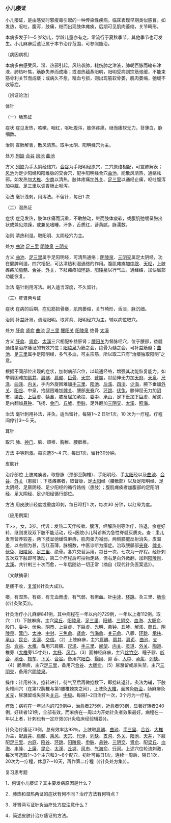### 小儿痿证

小儿痿证，是由感受时邪疫毒引起的一种传染性疾病。临床表现早期类似感冒。如发热，呕吐，腹泻，肢痛，继而出现肢体瘫痪，后期可见肌肉萎缩，关节畸形。

本病多发于1～5 岁幼儿，学龄儿童亦有之。常流行于夏秋季节，其他季节也可发生。小儿麻痹后遗证属于本节治疗范围，可参照施治。

〔病因病机〕

本病多由感受风、湿、热邪引起。风热袭肺，耗伤肺之津液，肺朝百脉而输布津液，肺热叶焦，筋脉失养而成痿；或湿热蕴蒸阳明，阳明受病则宗筋弛缓，不能束筋骨利关节而成痿；或病久不愈，精血亏损，则出现筋软骨萎，肌肉萎缩，弛缓不收等症。

〔辨证论治〕

体针

（一）肺热证

症状  症见发热，咳嗽，咽红，呕吐腹泻，肢体疼痛，继而痿软无力，苔薄白，脉细数。

治则  宣肺解表，散风清热。取手太阴、阳明经穴为主。

处方  [列缺](https://www.gmzyjc.com/read/zjs/zjs3.1.1-3-0.1.1.3.7.md)  [合谷](https://www.gmzyjc.com/read/zjs/zjs3.1.1-3-0.1.2.3.4.md)  [风池](https://www.gmzyjc.com/read/zjs/zjs3.1.9-12-0.0.3.3.20.md)  [曲池](https://www.gmzyjc.com/read/zjs/zjs3.1.1-3-0.1.2.3.11.md)

方义  [列缺](https://www.gmzyjc.com/read/zjs/zjs3.1.1-3-0.1.1.3.7.md)为手太阴经络穴，[合谷](https://www.gmzyjc.com/read/zjs/zjs3.1.1-3-0.1.2.3.4.md)为手阳明经原穴，二穴原络相配，可宣肺解表；[风池](https://www.gmzyjc.com/read/zjs/zjs3.1.9-12-0.0.3.3.20.md)为足少阳经和阳维脉的交会穴，配手阳明经合穴[曲池](https://www.gmzyjc.com/read/zjs/zjs3.1.1-3-0.1.2.3.11.md)，能散风清热，通络祛邪。如发热加[大椎](https://www.gmzyjc.com/read/zjs/zjs3.2.2-0.0.1.3.14.md)、[少商](https://www.gmzyjc.com/read/zjs/zjs3.1.1-3-0.1.1.3.10.1.md)以清热，肢体疼痛加[外关](https://www.gmzyjc.com/read/zjs/zjs3.1.9-12-0.0.2.3.5.md)、[足三里](https://www.gmzyjc.com/read/zjs/zjs3.1.1-3-0.1.3.3.36.md)以通经止痛，呕吐腹泻加[中脘](https://www.gmzyjc.com/read/zjs/zjs3.2.1-0.1.1.3.11.md)、[足三里](https://www.gmzyjc.com/read/zjs/zjs3.1.1-3-0.1.3.3.36.md)以调胃肠止呕泻。

治法  毫针浅剌，用泻法。不留针，每日1 次

（二）湿热证

症状  症见发热，肢体疼痛而沉重，不敢触动，继而肢体痠软，或腹肌弛缓呈臌出状或兼见烦躁，或兼见嗜睡，汗多，舌质红，苔黄腻，脉濡数。

治则  清热利湿。取阳明、太阴经穴为主。

处方  [曲池](https://www.gmzyjc.com/read/zjs/zjs3.1.1-3-0.1.2.3.11.md)  [足三里](https://www.gmzyjc.com/read/zjs/zjs3.1.1-3-0.1.3.3.36.md)  [阴陵泉](https://www.gmzyjc.com/read/zjs/zjs3.1.4-6-0.0.1.3.9.md)  [三阴交](https://www.gmzyjc.com/read/zjs/zjs3.1.4-6-0.0.1.3.6.md)

方义  [曲池](https://www.gmzyjc.com/read/zjs/zjs3.1.1-3-0.1.2.3.11.md)、[足三里](https://www.gmzyjc.com/read/zjs/zjs3.1.1-3-0.1.3.3.36.md)属手足阳明经，可清热通络；[阴陵泉](https://www.gmzyjc.com/read/zjs/zjs3.1.4-6-0.0.1.3.9.md)、[三阴交](https://www.gmzyjc.com/read/zjs/zjs3.1.4-6-0.0.1.3.6.md)属足太阴经，功在健脾利湿，四穴相配，可达清热利湿通络的作用。腹肌瘫痪加[中脘](https://www.gmzyjc.com/read/zjs/zjs3.2.1-0.1.1.3.11.md)、[天枢](https://www.gmzyjc.com/read/zjs/zjs3.1.1-3-0.1.3.3.25.md)，上肢瘫痪加[肩髃](https://www.gmzyjc.com/read/zjs/zjs3.1.1-3-0.1.2.3.15.md)、[合谷](https://www.gmzyjc.com/read/zjs/zjs3.1.1-3-0.1.2.3.4.md)、[外关](https://www.gmzyjc.com/read/zjs/zjs3.1.9-12-0.0.2.3.5.md)，下肢瘫痪加[环跳](https://www.gmzyjc.com/read/zjs/zjs3.1.9-12-0.0.3.3.30.md)、[阳陵泉](https://www.gmzyjc.com/read/zjs/zjs3.1.9-12-0.0.3.3.34.md)以行气血，通经络，加快局部功能恢复。

治法  亳针刺用泻法。剌入适当深度，不久留针。

（三）肝肾两亏证

症状  在病的后期，症见筋损骨痿，肌肉萎缩，关节畸形，舌淡，脉沉细。

治则  补益肝肾，调理阳明。取背俞、阳明经穴为主，辅以病位取穴。

处方  [肝俞](https://www.gmzyjc.com/read/zjs/zjs3.1.7-8-0.0.1.3.18.md)  [肾俞](https://www.gmzyjc.com/read/zjs/zjs3.1.7-8-0.0.1.3.23.md)  [曲池](https://www.gmzyjc.com/read/zjs/zjs3.1.1-3-0.1.2.3.11.md)  [足三里](https://www.gmzyjc.com/read/zjs/zjs3.1.1-3-0.1.3.3.36.md)  [腰阳关](https://www.gmzyjc.com/read/zjs/zjs3.2.2-0.0.1.3.3.md)  [阳陵泉](https://www.gmzyjc.com/read/zjs/zjs3.1.9-12-0.0.3.3.34.md)  绝骨  [太溪](https://www.gmzyjc.com/read/zjs/zjs3.1.7-8-0.0.2.3.3.md)

方义  [肝俞](https://www.gmzyjc.com/read/zjs/zjs3.1.7-8-0.0.1.3.18.md)、[肾俞](https://www.gmzyjc.com/read/zjs/zjs3.1.7-8-0.0.1.3.23.md)、[太溪](https://www.gmzyjc.com/read/zjs/zjs3.1.7-8-0.0.2.3.3.md)三穴相配补益肝肾；[腰阳关](https://www.gmzyjc.com/read/zjs/zjs3.2.2-0.0.1.3.3.md)为督脉经穴，位于腰部，益髓通络是治疗痿证的有效穴位；[阳陵泉](https://www.gmzyjc.com/read/zjs/zjs3.1.9-12-0.0.3.3.34.md)为筋之会，绝骨为髓之会，可补益筋髓；[曲池](https://www.gmzyjc.com/read/zjs/zjs3.1.1-3-0.1.2.3.11.md)、[足三里](https://www.gmzyjc.com/read/zjs/zjs3.1.1-3-0.1.3.3.36.md)属手足阳明经，多气多血，可主宗筋，所以取二穴有“治痿独取阳明”之意。

根据不同部位出现的症状，加刺病部穴位，以疏通经络，增强其功能恢复能力。如举肩困难加[肩井](https://www.gmzyjc.com/read/zjs/zjs3.1.9-12-0.0.3.3.21.md)、[肩髃](https://www.gmzyjc.com/read/zjs/zjs3.1.1-3-0.1.2.3.15.md)、[肩髎](https://www.gmzyjc.com/read/zjs/zjs3.1.9-12-0.0.2.3.14.md)、[巨骨](https://www.gmzyjc.com/read/zjs/zjs3.1.1-3-0.1.2.3.16.md)、[天宗](https://www.gmzyjc.com/read/zjs/zjs3.1.4-6-0.0.3.3.11.md)、[臂臑](https://www.gmzyjc.com/read/zjs/zjs3.1.1-3-0.1.2.3.14.md)，肘屈伸无力加[天府](https://www.gmzyjc.com/read/zjs/zjs3.1.1-3-0.1.1.3.3.md)、[天泉](https://www.gmzyjc.com/read/zjs/zjs3.1.9-12-0.0.1.3.2.md)、[尺泽](https://www.gmzyjc.com/read/zjs/zjs3.1.1-3-0.1.1.3.5.md)、[曲泽](https://www.gmzyjc.com/read/zjs/zjs3.1.9-12-0.0.1.3.3.md)、[内关](https://www.gmzyjc.com/read/zjs/zjs3.1.9-12-0.0.1.3.6.md)，手内外旋困难加[手三里](https://www.gmzyjc.com/read/zjs/zjs3.1.1-3-0.1.2.3.10.md)、[阳池](https://www.gmzyjc.com/read/zjs/zjs3.1.9-12-0.0.2.3.4.md)、[后溪](https://www.gmzyjc.com/read/zjs/zjs3.1.4-6-0.0.3.3.3.md)、[四渎](https://www.gmzyjc.com/read/zjs/zjs3.1.9-12-0.0.2.3.9.md)、[少海](https://www.gmzyjc.com/read/zjs/zjs3.1.4-6-0.0.2.3.3.md)，腕下垂加[外关](https://www.gmzyjc.com/read/zjs/zjs3.1.9-12-0.0.2.3.5.md)、[阳谷](https://www.gmzyjc.com/read/zjs/zjs3.1.4-6-0.0.3.3.5.md)、中泉，抬腿困难加[髀关](https://www.gmzyjc.com/read/zjs/zjs3.1.1-3-0.1.3.3.31.md)、腰部[夹脊](https://www.gmzyjc.com/read/zjs/zjs3.4-0.1.2.4.0.md)穴、[环跳](https://www.gmzyjc.com/read/zjs/zjs3.1.9-12-0.0.3.3.30.md)、[伏兔](https://www.gmzyjc.com/read/zjs/zjs3.1.1-3-0.1.3.3.32.md)，膝伸屈无力加[阴市](https://www.gmzyjc.com/read/zjs/zjs3.1.1-3-0.1.3.3.33.md)、[梁丘](https://www.gmzyjc.com/read/zjs/zjs3.1.1-3-0.1.3.3.34.md)、[上巨虚](https://www.gmzyjc.com/read/zjs/zjs3.1.1-3-0.1.3.3.37.md)、[犊鼻](https://www.gmzyjc.com/read/zjs/zjs3.1.1-3-0.1.3.3.35.md)，膝反屈加[承扶](https://www.gmzyjc.com/read/zjs/zjs3.1.7-8-0.0.1.3.36.md)、[委中](https://www.gmzyjc.com/read/zjs/zjs3.1.7-8-0.0.1.3.40.md)、[承山](https://www.gmzyjc.com/read/zjs/zjs3.1.7-8-0.0.1.3.57.md)，足下垂加[下巨虚](https://www.gmzyjc.com/read/zjs/zjs3.1.1-3-0.1.3.3.39.md)、[解溪](https://www.gmzyjc.com/read/zjs/zjs3.1.1-3-0.1.3.3.41.md)，足内翻加[悬钟](https://www.gmzyjc.com/read/zjs/zjs3.1.9-12-0.0.3.3.39.md)、飞扬、[金门](https://www.gmzyjc.com/read/zjs/zjs3.1.7-8-0.0.1.3.63.md)、[丘墟](https://www.gmzyjc.com/read/zjs/zjs3.1.9-12-0.0.3.3.40.md)、[申脉](https://www.gmzyjc.com/read/zjs/zjs3.1.7-8-0.0.1.3.62.md)，足外翻加[三阴交](https://www.gmzyjc.com/read/zjs/zjs3.1.4-6-0.0.1.3.6.md)、[太溪](https://www.gmzyjc.com/read/zjs/zjs3.1.7-8-0.0.2.3.3.md)、[照海](https://www.gmzyjc.com/read/zjs/zjs3.1.7-8-0.0.2.3.6.md)。

治法  毫针刺用补法，并灸。适当留针，每隔1～2 日针1次，10 次为一疗程。疗程间停针3～5 天。

耳针

取穴  肺、[神门](https://www.gmzyjc.com/read/zjs/zjs3.1.4-6-0.0.2.3.7.md)、脑、颈椎、胸椎、腰骶椎。

方法  中等刺激。每次选3～4 穴，每日1次，留针30分钟。

皮肤针

治疗部位  上肢瘫痪者，取督脉（颈部至胸椎）、手阳明经、手[太阳](https://www.gmzyjc.com/read/zjs/zjs3.4-0.1.1.4.0.md)经以及[曲池](https://www.gmzyjc.com/read/zjs/zjs3.1.1-3-0.1.2.3.11.md)、[合谷](https://www.gmzyjc.com/read/zjs/zjs3.1.1-3-0.1.2.3.4.md)、[外关](https://www.gmzyjc.com/read/zjs/zjs3.1.9-12-0.0.2.3.5.md)（患肢）；下肢瘫痪者，取督脉，足[太阳](https://www.gmzyjc.com/read/zjs/zjs3.4-0.1.1.4.0.md)经（腰骶部）以及足阳明经、足太阴经、足厥阴经、足少阳经的循行路线（患肢）；腹肌瘫痪者加腹部的足阳明经、足太阴经、足少阳经循行部位。

方法  用皮肤针轻度或重度叩刺，每日叩打1 次，每次30 分钟，以红晕为度。

〔应用例案〕

王××，女，3岁。代诉：发热二天伴咳嗽、腹泻，经解热剂等治疗，热退，余症好转，继则发现双下肢不能活动，经×医院小儿科诊断为急性脊髓灰质炎。查：患儿发育营养较差，两下肢呈弛缓性麻痹，肌肉张力减弱，两侧膝腱反射消失，皮温差，以右侧为甚，舌红苔薄，脉细数，中医诊断为痿症。治取腰骶部[夹脊](https://www.gmzyjc.com/read/zjs/zjs3.4-0.1.2.4.0.md)、[髀关](https://www.gmzyjc.com/read/zjs/zjs3.1.1-3-0.1.3.3.31.md)、[伏兔](https://www.gmzyjc.com/read/zjs/zjs3.1.1-3-0.1.3.3.32.md)、[阳陵泉](https://www.gmzyjc.com/read/zjs/zjs3.1.9-12-0.0.3.3.34.md)、[足三里](https://www.gmzyjc.com/read/zjs/zjs3.1.1-3-0.1.3.3.36.md)、绝骨。各穴交替运用，每日一次，七次为一疗程。经针刺五次双下肢即可活动，第二个疗程后可扶物走路，但右足向外微翻，加刺[阳陵泉](https://www.gmzyjc.com/read/zjs/zjs3.1.9-12-0.0.3.3.34.md)、[太溪](https://www.gmzyjc.com/read/zjs/zjs3.1.7-8-0.0.2.3.3.md)。共针剌三十次而愈，一年后随访一切正常（摘自《现代针灸医案选》）。

〔文献摘录〕

足痿不收，[复溜](https://www.gmzyjc.com/read/zjs/zjs3.1.7-8-0.0.2.3.7.md)(《针灸大成》)。

痿，有湿热，有痰，有无血而虚，有气弱，有瘀血。针[中渎](https://www.gmzyjc.com/read/zjs/zjs3.1.9-12-0.0.3.3.32.md)、[环跳](https://www.gmzyjc.com/read/zjs/zjs3.1.9-12-0.0.3.3.30.md)。灸三里、[肺俞](https://www.gmzyjc.com/read/zjs/zjs3.1.7-8-0.0.1.3.13.md)(《针灸聚英》)。

针灸治疗小儿麻痹841例，其中病程在一年以内的729例，一年以上者112例。取穴：（1）下肢麻痹，主穴[梁丘](https://www.gmzyjc.com/read/zjs/zjs3.1.1-3-0.1.3.3.34.md)、[阳陵泉](https://www.gmzyjc.com/read/zjs/zjs3.1.9-12-0.0.3.3.34.md)、[足三里](https://www.gmzyjc.com/read/zjs/zjs3.1.1-3-0.1.3.3.36.md)、[阳辅](https://www.gmzyjc.com/read/zjs/zjs3.1.9-12-0.0.3.3.38.md)、[三阴交](https://www.gmzyjc.com/read/zjs/zjs3.1.4-6-0.0.1.3.6.md)、[血海](https://www.gmzyjc.com/read/zjs/zjs3.1.4-6-0.0.1.3.10.md)、[大肠俞](https://www.gmzyjc.com/read/zjs/zjs3.1.7-8-0.0.1.3.25.md)、[殷门](https://www.gmzyjc.com/read/zjs/zjs3.1.7-8-0.0.1.3.37.md)、[委中](https://www.gmzyjc.com/read/zjs/zjs3.1.7-8-0.0.1.3.40.md)、[伏兔](https://www.gmzyjc.com/read/zjs/zjs3.1.1-3-0.1.3.3.32.md)、[阴市](https://www.gmzyjc.com/read/zjs/zjs3.1.1-3-0.1.3.3.33.md)、[上巨虚](https://www.gmzyjc.com/read/zjs/zjs3.1.1-3-0.1.3.3.37.md)、[下巨虚](https://www.gmzyjc.com/read/zjs/zjs3.1.1-3-0.1.3.3.39.md)、[光明](https://www.gmzyjc.com/read/zjs/zjs3.1.9-12-0.0.3.3.37.md)、[悬钟](https://www.gmzyjc.com/read/zjs/zjs3.1.9-12-0.0.3.3.39.md)、[丘墟](https://www.gmzyjc.com/read/zjs/zjs3.1.9-12-0.0.3.3.40.md)、[解溪](https://www.gmzyjc.com/read/zjs/zjs3.1.1-3-0.1.3.3.41.md)、[商丘](https://www.gmzyjc.com/read/zjs/zjs3.1.4-6-0.0.1.3.5.md)、[阴陵泉](https://www.gmzyjc.com/read/zjs/zjs3.1.4-6-0.0.1.3.9.md)、[箕门](https://www.gmzyjc.com/read/zjs/zjs3.1.4-6-0.0.1.3.11.md)、[太冲](https://www.gmzyjc.com/read/zjs/zjs3.1.9-12-0.0.4.3.3.md)、[中封](https://www.gmzyjc.com/read/zjs/zjs3.1.9-12-0.0.4.3.4.md)、[三焦俞](https://www.gmzyjc.com/read/zjs/zjs3.1.7-8-0.0.1.3.22.md)、[肾俞](https://www.gmzyjc.com/read/zjs/zjs3.1.7-8-0.0.1.3.23.md)、[气海俞](https://www.gmzyjc.com/read/zjs/zjs3.1.7-8-0.0.1.3.24.md)、[关元俞](https://www.gmzyjc.com/read/zjs/zjs3.1.7-8-0.0.1.3.26.md)、八髎、[环跳](https://www.gmzyjc.com/read/zjs/zjs3.1.9-12-0.0.3.3.30.md)、[承扶](https://www.gmzyjc.com/read/zjs/zjs3.1.7-8-0.0.1.3.36.md)、[承山](https://www.gmzyjc.com/read/zjs/zjs3.1.7-8-0.0.1.3.57.md)、[昆仑](https://www.gmzyjc.com/read/zjs/zjs3.1.7-8-0.0.1.3.60.md)、[太溪](https://www.gmzyjc.com/read/zjs/zjs3.1.7-8-0.0.2.3.3.md)、[交信](https://www.gmzyjc.com/read/zjs/zjs3.1.7-8-0.0.2.3.8.md)。（2）上肢麻痹，主穴[肩髃](https://www.gmzyjc.com/read/zjs/zjs3.1.1-3-0.1.2.3.15.md)、[肩井](https://www.gmzyjc.com/read/zjs/zjs3.1.9-12-0.0.3.3.21.md)、[肩贞](https://www.gmzyjc.com/read/zjs/zjs3.1.4-6-0.0.3.3.9.md)、[曲池](https://www.gmzyjc.com/read/zjs/zjs3.1.1-3-0.1.2.3.11.md)、[支沟](https://www.gmzyjc.com/read/zjs/zjs3.1.9-12-0.0.2.3.6.md)、[合谷](https://www.gmzyjc.com/read/zjs/zjs3.1.1-3-0.1.2.3.4.md)、[大椎](https://www.gmzyjc.com/read/zjs/zjs3.2.2-0.0.1.3.14.md)。备用穴肩臑、[尺泽](https://www.gmzyjc.com/read/zjs/zjs3.1.1-3-0.1.1.3.5.md)、[手三里](https://www.gmzyjc.com/read/zjs/zjs3.1.1-3-0.1.2.3.10.md)、[间使](https://www.gmzyjc.com/read/zjs/zjs3.1.9-12-0.0.1.3.5.md)、[内关](https://www.gmzyjc.com/read/zjs/zjs3.1.9-12-0.0.1.3.6.md)、[灵道](https://www.gmzyjc.com/read/zjs/zjs3.1.4-6-0.0.2.3.4.md)、[外关](https://www.gmzyjc.com/read/zjs/zjs3.1.9-12-0.0.2.3.5.md)、[陶道](https://www.gmzyjc.com/read/zjs/zjs3.2.2-0.0.1.3.13.md)、椎旁（[大椎](https://www.gmzyjc.com/read/zjs/zjs3.2.2-0.0.1.3.14.md)旁1.5寸处)，[大杼](https://www.gmzyjc.com/read/zjs/zjs3.1.7-8-0.0.1.3.11.md)、[风门](https://www.gmzyjc.com/read/zjs/zjs3.1.7-8-0.0.1.3.12.md)。（3）面神经麻痹，主穴[丝竹空](https://www.gmzyjc.com/read/zjs/zjs3.1.9-12-0.0.2.3.23.md)、瞳子髎、[听会](https://www.gmzyjc.com/read/zjs/zjs3.1.9-12-0.0.3.3.2.md)、[地仓](https://www.gmzyjc.com/read/zjs/zjs3.1.1-3-0.1.3.3.4.md)、[颊车](https://www.gmzyjc.com/read/zjs/zjs3.1.1-3-0.1.3.3.6.md)、[下关](https://www.gmzyjc.com/read/zjs/zjs3.1.1-3-0.1.3.3.7.md)、[合谷](https://www.gmzyjc.com/read/zjs/zjs3.1.1-3-0.1.2.3.4.md)。备用穴[阳白](https://www.gmzyjc.com/read/zjs/zjs3.1.9-12-0.0.3.3.14.md)、[翳风](https://www.gmzyjc.com/read/zjs/zjs3.1.9-12-0.0.2.3.17.md)、迎
香、[人中](https://www.gmzyjc.com/read/zjs/zjs3.2.2-0.0.1.3.26.md)、[承浆](https://www.gmzyjc.com/read/zjs/zjs3.2.1-0.1.1.3.22.md)、[列缺](https://www.gmzyjc.com/read/zjs/zjs3.1.1-3-0.1.1.3.7.md)。（4）肠麻痹，主穴[足三里](https://www.gmzyjc.com/read/zjs/zjs3.1.1-3-0.1.3.3.36.md)，备用穴[合谷](https://www.gmzyjc.com/read/zjs/zjs3.1.1-3-0.1.2.3.4.md)、[大肠俞](https://www.gmzyjc.com/read/zjs/zjs3.1.7-8-0.0.1.3.25.md)。（5）尿潴留或尿失禁，主穴[三阴交](https://www.gmzyjc.com/read/zjs/zjs3.1.4-6-0.0.1.3.6.md)，备用穴[阴陵泉](https://www.gmzyjc.com/read/zjs/zjs3.1.4-6-0.0.1.3.9.md)。

操作：针用补法，捻转进针，待气至后再微捻数下，即捻转退针。灸法为辅，下肢灸椎间穴（在第12胸椎与第1腰椎棘突之间），上肢灸[大椎](https://www.gmzyjc.com/read/zjs/zjs3.2.2-0.0.1.3.14.md)，面瘫灸[听会](https://www.gmzyjc.com/read/zjs/zjs3.1.9-12-0.0.3.3.2.md)，肠麻痹灸[关元](https://www.gmzyjc.com/read/zjs/zjs3.2.1-0.1.1.3.4.md)，尿潴留或失禁灸[关元](https://www.gmzyjc.com/read/zjs/zjs3.2.1-0.1.1.3.4.md)、[中极](https://www.gmzyjc.com/read/zjs/zjs3.2.1-0.1.1.3.3.md)。每隔1~2日治疗一次，3个月为一疗程。

疗效：病程在一年以内的729例中，治愈者275例，近愈者93例，显著好转者240例，好转者121例，全部有效。而麻痹在一周以内开始针灸者效果最好。病程在一年以上者，针刺也有一定疗效(《针灸临床经验辑要》)。

针灸治疗痿证73例，总有效率达93％。上肢取[肩髃](https://www.gmzyjc.com/read/zjs/zjs3.1.1-3-0.1.2.3.15.md)、[曲池](https://www.gmzyjc.com/read/zjs/zjs3.1.1-3-0.1.2.3.11.md)、[手三里](https://www.gmzyjc.com/read/zjs/zjs3.1.1-3-0.1.2.3.10.md)、[合谷](https://www.gmzyjc.com/read/zjs/zjs3.1.1-3-0.1.2.3.4.md)、[大椎](https://www.gmzyjc.com/read/zjs/zjs3.2.2-0.0.1.3.14.md)为主，配[肩井](https://www.gmzyjc.com/read/zjs/zjs3.1.9-12-0.0.3.3.21.md)、[肩髎](https://www.gmzyjc.com/read/zjs/zjs3.1.9-12-0.0.2.3.14.md)、[秉风](https://www.gmzyjc.com/read/zjs/zjs3.1.4-6-0.0.3.3.12.md)、[天宗](https://www.gmzyjc.com/read/zjs/zjs3.1.4-6-0.0.3.3.11.md)、[尺泽](https://www.gmzyjc.com/read/zjs/zjs3.1.1-3-0.1.1.3.5.md)、[列缺](https://www.gmzyjc.com/read/zjs/zjs3.1.1-3-0.1.1.3.7.md)、[支沟](https://www.gmzyjc.com/read/zjs/zjs3.1.9-12-0.0.2.3.6.md)、[外关](https://www.gmzyjc.com/read/zjs/zjs3.1.9-12-0.0.2.3.5.md)、[阳池](https://www.gmzyjc.com/read/zjs/zjs3.1.9-12-0.0.2.3.4.md)、[天井](https://www.gmzyjc.com/read/zjs/zjs3.1.9-12-0.0.2.3.10.md)，下肢配[足三里](https://www.gmzyjc.com/read/zjs/zjs3.1.1-3-0.1.3.3.36.md)、[内庭](https://www.gmzyjc.com/read/zjs/zjs3.1.1-3-0.1.3.3.44.md)、[陷谷](https://www.gmzyjc.com/read/zjs/zjs3.1.1-3-0.1.3.3.43.md)、[环跳](https://www.gmzyjc.com/read/zjs/zjs3.1.9-12-0.0.3.3.30.md)、[阳陵泉](https://www.gmzyjc.com/read/zjs/zjs3.1.9-12-0.0.3.3.34.md)、[申脉](https://www.gmzyjc.com/read/zjs/zjs3.1.7-8-0.0.1.3.62.md)、[悬钟](https://www.gmzyjc.com/read/zjs/zjs3.1.9-12-0.0.3.3.39.md)、[三阴交](https://www.gmzyjc.com/read/zjs/zjs3.1.4-6-0.0.1.3.6.md)、[肾俞](https://www.gmzyjc.com/read/zjs/zjs3.1.7-8-0.0.1.3.23.md)、配[梁丘](https://www.gmzyjc.com/read/zjs/zjs3.1.1-3-0.1.3.3.34.md)、[血海](https://www.gmzyjc.com/read/zjs/zjs3.1.4-6-0.0.1.3.10.md)、[丰隆](https://www.gmzyjc.com/read/zjs/zjs3.1.1-3-0.1.3.3.40.md)、[上廉](https://www.gmzyjc.com/read/zjs/zjs3.1.1-3-0.1.2.3.9.md)、[昆仑](https://www.gmzyjc.com/read/zjs/zjs3.1.7-8-0.0.1.3.60.md)、[太溪](https://www.gmzyjc.com/read/zjs/zjs3.1.7-8-0.0.2.3.3.md)、[丘墟](https://www.gmzyjc.com/read/zjs/zjs3.1.9-12-0.0.3.3.40.md)、[风市](https://www.gmzyjc.com/read/zjs/zjs3.1.9-12-0.0.3.3.31.md)、[气海俞](https://www.gmzyjc.com/read/zjs/zjs3.1.7-8-0.0.1.3.24.md)、[行间](https://www.gmzyjc.com/read/zjs/zjs3.1.9-12-0.0.4.3.2.md)。上述穴位轮流刺激，每次可选取1～3个主穴和3～6个配穴。初针可每日1次，连续一周后，隔日1次，20次为一疗程，休息7～10天，再作第二疗程（《针灸处方集》）。

复习思考题

1．何谓小儿痿证？其主要发病原因是什么？

2．肺热和湿热两证的症状有何不同？治疗方法有何特点？

3．肝肾两亏证针灸治疗处方应注意什么？

4．简述皮肤针治疗痿证的方法。
